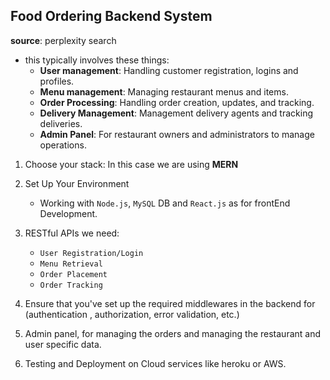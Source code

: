 ## Food Ordering Backend System

**source**: perplexity search

- this typically involves these things:
  - **User management**: Handling customer registration, logins and profiles.
  - **Menu management**: Managing restaurant menus and items.
  - **Order Processing**: Handling order creation, updates, and tracking.
  - **Delivery Management**: Management delivery agents and tracking deliveries.
  - **Admin Panel**: For restaurant owners and administrators to manage operations.

1. Choose your stack: In this case we are using **MERN**

2. Set Up Your Environment

   - Working with `Node.js`, `MySQL` DB and `React.js` as for frontEnd Development.

3. RESTful APIs we need:

   - `User Registration/Login`
   - `Menu Retrieval`
   - `Order Placement`
   - `Order Tracking`

4. Ensure that you've set up the required middlewares in the backend for (authentication
   , authorization, error validation, etc.)

5. Admin panel, for managing the orders and managing the restaurant and user specific data.

6. Testing and Deployment on Cloud services like heroku or AWS.
